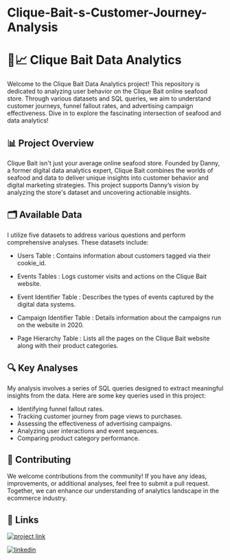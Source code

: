 # Clique-Bait-s-Customer-Journey-Analysis 
# 🦞📈 Clique Bait Data Analytics
Welcome to the Clique Bait Data Analytics project! This repository is dedicated to analyzing user behavior on the Clique Bait online seafood store. Through various datasets and SQL queries, we aim to understand customer journeys, funnel fallout rates, and advertising campaign effectiveness. Dive in to explore the fascinating intersection of seafood and data analytics!

## 📊 Project Overview
Clique Bait isn't just your average online seafood store. Founded by Danny, a former digital data analytics expert, Clique Bait combines the worlds of seafood and data to deliver unique insights into customer behavior and digital marketing strategies. This project supports Danny’s vision by analyzing the store's dataset and uncovering actionable insights.

## 🗂️ Available Data
I utilize five datasets to address various questions and perform comprehensive analyses. These datasets include:

* Users Table : Contains information about customers tagged via their cookie_id.

* Events Tables : Logs customer visits and actions on the Clique Bait website.

* Event Identifier Table : Describes the types of events captured by the digital data systems.

* Campaign Identifier Table : Details information about the campaigns run on the website in 2020.

* Page Hierarchy Table : Lists all the pages on the Clique Bait website along with their product categories.

## 🔍 Key Analyses
My analysis involves a series of SQL queries designed to extract meaningful insights from the data. Here are some key queries used in this project:

* Identifying funnel fallout rates.
* Tracking customer journey from page views to purchases.
* Assessing the effectiveness of advertising campaigns.
* Analyzing user interactions and event sequences.
* Comparing product category performance.
  
## 🤝 Contributing
We welcome contributions from the community! If you have any ideas, improvements, or additional analyses, feel free to submit a pull request. Together, we can enhance our understanding of analytics landscape in the ecommerce industry.

## 🔗 Links
[![project link](https://img.shields.io/badge/project_link-000?style=for-the-badge&logo=ko-fi&logoColor=white)](https://www.canva.com/design/DAGHc4LHTKw/6CtYjUvCaExvhDTtTD4ypg/edit?utm_content=DAGHc4LHTKw&utm_campaign=designshare&utm_medium=link2&utm_source=sharebutton)

[![linkedin](https://img.shields.io/badge/linkedin-0A66C2?style=for-the-badge&logo=linkedin&logoColor=white)](https://www.linkedin.com/in/manaschaurasia/)

